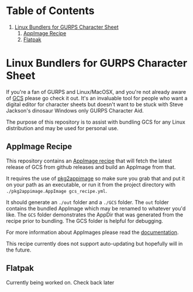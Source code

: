 
# Table of Contents

1.  [Linux Bundlers for GURPS Character Sheet](#org17e680c)
    1.  [AppImage Recipe](#org32a3171)
    2.  [Flatpak](#org7621fa5)


<a id="org17e680c"></a>

# Linux Bundlers for GURPS Character Sheet

If you're a fan of GURPS and Linux/MacOSX, and you're not already aware of [GCS](https://gurpscharactersheet.com/) please go check it out. It's an invaluable tool for people who want a digital editor for character sheets but doesn't want to be stuck with Steve Jackson's dinosaur Windows only GURPS Character Aid.

The purpose of this repository is to assist with bundling GCS for any Linux distribution and may be used for personal use.


<a id="org32a3171"></a>

## AppImage Recipe

This repository contains an [AppImage recipe](./AppImage) that will fetch the latest release of GCS from github releases and build an AppImage from that.

It requires the use of [pkg2appimage](https://github.com/AppImage/pkg2appimage/releases) so make sure you grab that and put it on your path as an executable, or run it from the project directory with `./pkg2appimage.AppImage gcs_recipe.yml`.

It should generate an `./out` folder and a `./GCS` folder. The `out` folder contains the bundled AppImage which may be renamed to whatever you'd like. The `GCS` folder demonstrates the AppDir that was generated from the recipe prior to bundling. The GCS folder is helpful for debugging.

For more information about AppImages please read the [documentation](https://docs.appimage.org/).

This recipe currently does not support auto-updating but hopefully will in the future.


<a id="org7621fa5"></a>

## Flatpak

Currently being worked on. Check back later

